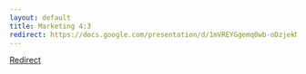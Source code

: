 ```yaml
---
layout: default
title: Marketing 4:3
redirect: https://docs.google.com/presentation/d/1mVREYGgemq0wb-oDzjekNE-QPzYdYphSLde76b0t_lQ/edit?usp=sharing
---
```


<meta name="robots" content="noindex,nofollow">

[Redirect](https://docs.google.com/presentation/d/1mVREYGgemq0wb-oDzjekNE-QPzYdYphSLde76b0t_lQ/edit?usp=sharing)
